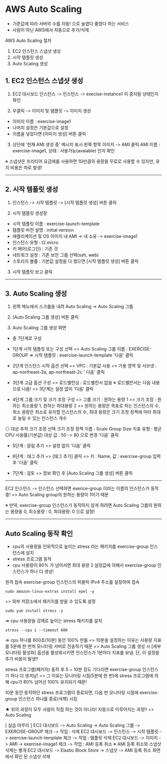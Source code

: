 # AWS Auto Scaling 
- 기준값에 따라 서버의 수를 자동! 으로 늘였다 줄였다 하는 서비스
- 사람이 아닌 AWS에서 자동으로 추가/삭제

AWS Auto Scaling 절차
1. EC2 인스턴스 스냅샷 생성
2. 시작 템플릿 생성
3. Auto Scaling 생성

## 1. EC2 인스턴스 스냅샷 생성
1. EC2 대시보드 인스턴스 -> 인스턴스 -> execise-instance1 이 중지됨 상태인지 확인

2. 우클릭 -> 이미지 및 탬플릿 -> 이미지 생성
- 이미지 이름 : exercise-image1
- 나머지 설정은 기본값으로 설정
- 이름을 넣었다면 [이미지 생성] 버튼 클릭

3. 상단에 '현재 AMI 생성 중' 메시지 표시
왼쪽 항목 이미지 -> AMI 클릭
AMI 이름 : exercise-image1, 상태 : 사용가능(avaiable) 인지 확인

※ 스냅샷은 프리티어 요금제를 사용하면 1G만큼의 용량을 무료로 사용할 수 있지만, 유지 비용은 따로 발생!

---

## 2. 시작 템플릿 생성
1. 인스턴스 -> 시작 템플릿 -> [시작 템플릿 생성] 버튼 클릭

2. 시작 템플릿 생성창
- 시작 템플릿 이름 : exercise-launch-template
- 템플릿 버전 설명 : initial version
- 애플리케이션 및 OS 이미지
  내 AMI -> 내 소유 -> exercise-image1
- 인스턴스 유형 : t2.micro
- 키 페어(로그인) : 기존 것
- 네트워크 설정 : 기존 보안 그룹 선택(ssh, web)
- 스토리지 볼륨 : 기본값
설정을 다 했으면 [시작 템플릿 생성] 버튼 클릭

3. 시작 템플릿 보고 클릭

---

## 3. Auto Scaling 생성
1. 왼쪽 메뉴에서 스크롤을 내려 Auto Scaling -> Auto Scaling 그룹

2. [Auto Scaling 그룹 생성] 버튼 클릭

3. Auto Scaling 그룹 생성 화면
- 총 7단계로 구성
- 1단계 시작 템플릿 또는 구성 선택
=> Auto Scaling 그룹 이름 : EXERCISE-GROUP
=> 시작 템플릿 : exercise-launch-template
'다음' 클릭

- 2단계 인스턴스 시작 옵션 선택
=> VPC : 기본값 사용
=> 가용 영역 및 서브넷 : ap-northeast-2a, ap-northeast-2c
' 다음' 클릭

- 3단계 고급 옵션 구성
=> 로드밸런싱 : 로드밸런서 없음
※ 로드밸런서는 다음 내용으로 나옴!
=> 3단계는 설정 없이 '다음' 클릭

- 4단계 그룹 크기 및 크기 조정 구성
=> 그룹 크기 : 원하는 용량 1
=> 크기 조정 : 원하는 최소용량 1, 원하는 최대용량 2
=> 원하는 용량은 목표로 하는 인스턴스의 수, 최소 용량은 최소로 유지할 인스턴스의 수, 
     최대 용량은 크기 조정 정책에 따라 최대로 늘일 수 있는 인스턴스 개수

◎ 대상 추적 크기 조정 선택 
    크기 조정 정책 이름 : Scale Group Size
    지표 유형 : 평균 CPU 사용률(기본값)
    대상 값 : 50 -> 80 으로 변경
'다음' 클릭

- 5단계 : 알림 추가
 => 설정 없이 '다음' 클릭

- 6단계 : 태그 추가
 => [태그 추가] 클릭
 => 키 : Name, 값 : exercise-group
입력 후 '다음' 클릭

- 7단계 : 검토
=> 정보 확인 후 [Auto Scaling 그룹 생성] 버튼 클릭

---
EC2 인스턴스 -> 인스턴스 선택하면 exerice-group 이라는 이름의 인스턴스가 동작 중!
=> Auto Scaling group의 원하는 용량이 1이기 때문

※ 만약, exercise-group 인스턴스가 동작하지 않게 하려면 Auto Scaling 그룹의 
   원하는 용량을 0, 최소용량 : 0, 최대용량: 0 으로 설정!

---
## Auto Scaling 동작 확인
- cpu의 사용량을 인위적으로 높이는 stress 라는 패키지를 exercise-group 인스턴스에 설치
- stress 프로그램 동작
- cpu 사용량이 80% 가 넘어서면 최대 용량 2 설정값에 의해서 exercise-group 인스턴스가 하나 더 생성!

원격 접속
exercise-group 인스턴스의 퍼블릭 IPv4 주소를 설정하여 접속

```
sudo amazon-linux-extras install epel -y
```
=> 외부 저장소에서 패키지를 받을 수 있도록 설정

```
sudo yum install stress -y
```
=> cpu 사용량을 강제로 높이는 stress 패키지를 설치

```
stress --cpu 1 --timeout 600
```
=> cpu 하나를 600초(10분) 동안 100% 만듦
=> 10분을 설정하는 이유는 사용량 지표를 5분에 한 번씩 모니터링 서버로 전송하기 때문
=> Auto Scaling 그룹 생성 시 [세부 모니터링 활성화] 옵션을 활성화시키면 인스턴스가 
     1분마다 지표를 보냄. 단, 이 설정을 추가 비용이 발생!!

stress 프로그램(패키지) 동작 후 5 ~ 10분 정도 기다리면 exercise-group 인스턴스가 하나 더 생겨남!
=> 그 이유는 모니터링 시점(5분에 한 번)에 stress 프로그램에 의해 cpu가 80% 넘어선 100% 유지되기 때문!

10분 동안 동작하던 stress 프로그램이 종료되면, 다음 번 모니터링 시점에 exercise-group 인스턴스 하나를 종료(삭제) 시킴

★ 위의 과정이 모두 사람이 직접 하는 것이 아니라! 자동으로 이루어지는 과정!!
=> Auto Scaling 

[ 실습 마무리 ]
EC2 대시보드 -> Auto Scaling -> Auto Scaling 그룹 -> EXERCISE-GROUP 체크 -> 작업 : 삭제 
EC2 대시보드 -> 인스턴스 -> 시작 템플릿 -> exercise-launch-template 체크 -> 작업 : 템플릿 삭제
EC2 대시보드 -> 이미지 -> AMI -> exercise-image1 체크 -> 작업 : AMI 등록 취소
※ AMI 등록 취소와 스냅샷 삭제는 별개
EC2 대시보드 -> Elastic Block Store -> 스냅샷 -> AMI 등록 취소 화면에서 확인 된 스냅샷 삭제


